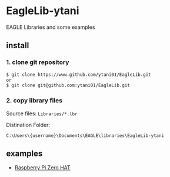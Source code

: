 # EagleLib-ytani

EAGLE Libraries and some examples

## install

### 1. clone git repository

```bash
$ git clone https://www.github.com/ytani01/EagleLib.git
or 
$ git clone git@github.com:ytani01/EagleLib.git
```

### 2. copy library files

Source files: ``Libraries/*.lbr``

Distination Folder:
```
C:\Users\{username}\Documents\EAGLE\libraries\EagleLib-ytani
```

## examples

* [Raspberry Pi Zero HAT](RPi0-HAT1/)

